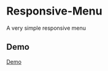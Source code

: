 # Responsive-Menu
A very simple responsive menu

## Demo
<a href="https://carry0987.github.io/Responsive-Menu/" target="_blank">Demo</a>
